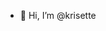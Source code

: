 - 👋 Hi, I’m @krisette

<!---
krisette/krisette is a ✨ special ✨ repository because its `README.md` (this file) appears on your GitHub profile.
You can click the Preview link to take a look at your changes.
--->
